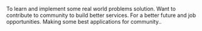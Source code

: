To learn and implement some real world problems solution.
Want to contribute to community to build better services.
For a better future and job opportunities. 
Making some best applications for community..